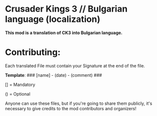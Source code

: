 # Crusader Kings 3 // Bulgarian language (localization)
**This mod is a translation of CK3 into Bulgarian language.**

# Contributing:
Each translated File must contain your Signature at the end of the file.

**Template**: ### [name] - (date) - (comment) ###

[] = Mandatory

() = Optional

Anyone can use these files, but if you're going to share them publicly, it's necessary to give credits to the mod contributors and organizers!